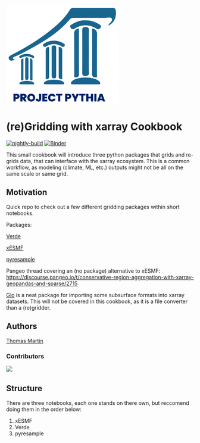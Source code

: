 <img src="thumbnail.png" alt="thumbnail" width="300"/>

# (re)Gridding with xarray Cookbook

[![nightly-build](https://github.com/ProjectPythiaCookbooks/cookbook-template/actions/workflows/nightly-build.yaml/badge.svg)](https://github.com/ProjectPythiaCookbooks/cookbook-template/actions/workflows/nightly-build.yaml)
[![Binder](https://mybinder.org/badge_logo.svg)](https://mybinder.org/v2/gh/ProjectPythiaCookbooks/cookbook-template/main?labpath=notebooks)

This small cookbook will introduce three python packages that grids and re-grids data, that can interface with the xarray ecosystem. This is a common workflow, as modeling (climate, ML, etc.) outputs might not be all on the same scale or same grid. 

## Motivation

Quick repo to check out a few different gridding packages within short notebooks.

Packages:

[Verde](https://www.fatiando.org/verde/latest/)

[xESMF](https://xesmf.readthedocs.io/en/latest/)

[pyresample](https://pyresample.readthedocs.io/en/latest/)

Pangeo thread covering an (no package) alternative to xESMF: https://discourse.pangeo.io/t/conservative-region-aggregation-with-xarray-geopandas-and-sparse/2715


[Gio](https://github.com/agilescientific/gio) is a neat package for importing some subsurface formats into xarray datasets. This will not be covered in this cookbook, as it is a file converter than a (re)gridder. 

## Authors

[Thomas Martin](https://github.com/ThomasMGeo)

### Contributors

<a href="https://github.com/ProjectPythiaCookbooks/cookbook-template/graphs/contributors">
  <img src="https://contrib.rocks/image?repo=ProjectPythiaCookbooks/cookbook-template" />
</a>

## Structure
There are three notebooks, each one stands on there own, but reccomend doing them in the order below:

1. xESMF
2. Verde
3. pyresample
